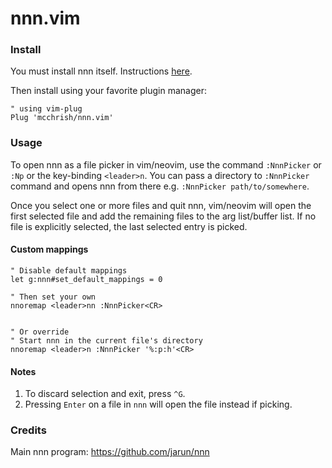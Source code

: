 # nnn.vim

### Install

You must install nnn itself. Instructions
[here](https://github.com/jarun/nnn#installation).

Then install using your favorite plugin manager:

```vim
" using vim-plug
Plug 'mcchrish/nnn.vim'
```

### Usage

To open nnn as a file picker in vim/neovim, use the command `:NnnPicker` or
`:Np` or the key-binding `<leader>n`. You can pass a directory to `:NnnPicker`
command and opens nnn from there e.g. `:NnnPicker path/to/somewhere`.

Once you select one or more files and quit nnn, vim/neovim will open the first
selected file and add the remaining files to the arg list/buffer list. If no
file is explicitly selected, the last selected entry is picked.

#### Custom mappings

```vim
" Disable default mappings
let g:nnn#set_default_mappings = 0

" Then set your own
nnoremap <leader>nn :NnnPicker<CR>


" Or override
" Start nnn in the current file's directory
nnoremap <leader>n :NnnPicker '%:p:h'<CR>
```

#### Notes

1. To discard selection and exit, press `^G`.
2. Pressing `Enter` on a file in `nnn` will open the file instead if picking.

### Credits

Main nnn program: https://github.com/jarun/nnn
